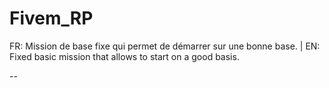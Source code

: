 # Fivem_RP
FR: Mission de base fixe qui permet de démarrer sur une bonne base. | EN: Fixed basic mission that allows to start on a good basis.

--

